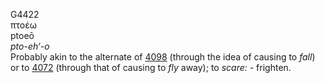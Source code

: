 <body>
  <p>G4422<br>  πτοέω  <br> ptoeō  <br><i>pto-eh‘-o </i><br>Probably akin to the alternate of <a href="g4098.htm">4098</a> (through the idea of causing to <i>fall</i>) or to <a href="g4072.htm">4072</a> (through that of causing to <i>fly</i> away); to <i>scare:</i> - frighten.<br></p>
 </body>